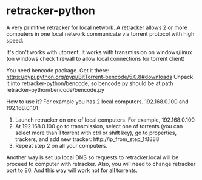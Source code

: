 # retracker-python

A very primitive retracker for local network.
A retracker allows 2 or more computers in one local network communicate via torrent protocol with high speed.

It's don't works with utorrent.
It works with transmission on windows/linux (on windows check firewall to allow local connections for torrent client)

You need bencode package.
Get it there: https://pypi.python.org/pypi/BitTorrent-bencode/5.0.8#downloads
Unpack it into retracker-python/bencode, so bencode.py should be at path retracker-python/bencode/bencode.py

How to use it?
For example you has 2 local computers. 192.168.0.100 and 192.168.0.101
1) Launch retracker on one of local computers. For example, 192.168.0.100
2) At 192.168.0.100 go to transmission, select one of torrents (you can select more than 1 torrent with ctrl or shift key), go to properties, trackers, and add new tracker:
http://ip_from_step_1:8888
3) Repeat step 2 on all your computers.

Another way is set up local DNS so requests to retracker.local will be proceed to computer with retracker. Also, you will need to change retracker port to 80. And this way will work not for all torrents.
